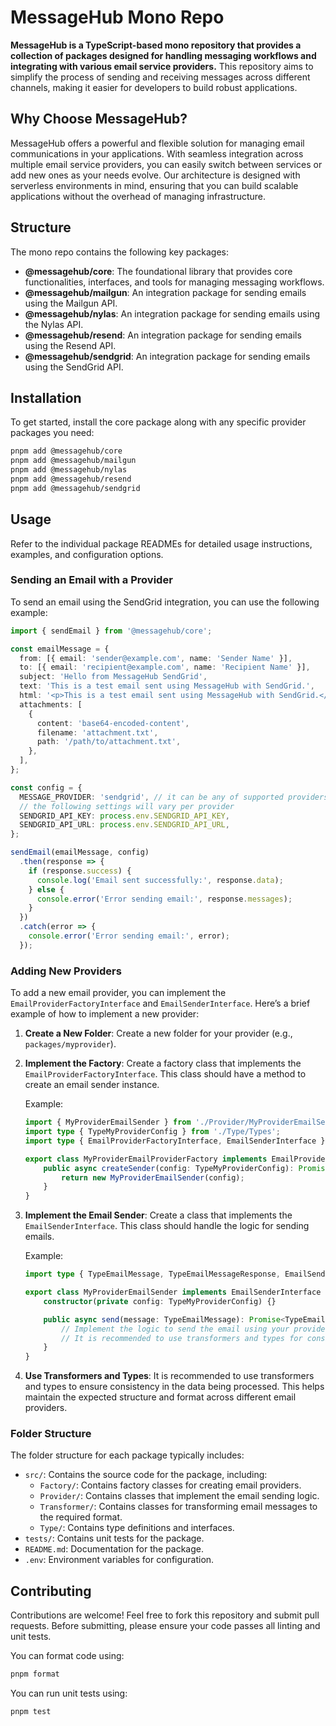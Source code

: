 # MessageHub Mono Repo

**MessageHub is a TypeScript-based mono repository that provides a collection of packages designed for handling messaging workflows and integrating with various email service providers.** This repository aims to simplify the process of sending and receiving messages across different channels, making it easier for developers to build robust applications.

## Why Choose MessageHub?

MessageHub offers a powerful and flexible solution for managing email communications in your applications. With seamless integration across multiple email service providers, you can easily switch between services or add new ones as your needs evolve. Our architecture is designed with serverless environments in mind, ensuring that you can build scalable applications without the overhead of managing infrastructure.

## Structure

The mono repo contains the following key packages:

- **@messagehub/core**: The foundational library that provides core functionalities, interfaces, and tools for managing messaging workflows.
- **@messagehub/mailgun**: An integration package for sending emails using the Mailgun API.
- **@messagehub/nylas**: An integration package for sending emails using the Nylas API.
- **@messagehub/resend**: An integration package for sending emails using the Resend API.
- **@messagehub/sendgrid**: An integration package for sending emails using the SendGrid API.

## Installation

To get started, install the core package along with any specific provider packages you need:

```bash
pnpm add @messagehub/core
pnpm add @messagehub/mailgun
pnpm add @messagehub/nylas
pnpm add @messagehub/resend
pnpm add @messagehub/sendgrid
```

## Usage

Refer to the individual package READMEs for detailed usage instructions, examples, and configuration options.

### Sending an Email with a Provider

To send an email using the SendGrid integration, you can use the following example:

```typescript
import { sendEmail } from '@messagehub/core';

const emailMessage = {
  from: [{ email: 'sender@example.com', name: 'Sender Name' }],
  to: [{ email: 'recipient@example.com', name: 'Recipient Name' }],
  subject: 'Hello from MessageHub SendGrid',
  text: 'This is a test email sent using MessageHub with SendGrid.',
  html: '<p>This is a test email sent using MessageHub with SendGrid.</p>',
  attachments: [
    {
      content: 'base64-encoded-content',
      filename: 'attachment.txt',
      path: '/path/to/attachment.txt',
    },
  ],
};

const config = {
  MESSAGE_PROVIDER: 'sendgrid', // it can be any of supported providers
  // the following settings will vary per provider
  SENDGRID_API_KEY: process.env.SENDGRID_API_KEY,
  SENDGRID_API_URL: process.env.SENDGRID_API_URL,
};

sendEmail(emailMessage, config)
  .then(response => {
    if (response.success) {
      console.log('Email sent successfully:', response.data);
    } else {
      console.error('Error sending email:', response.messages);
    }
  })
  .catch(error => {
    console.error('Error sending email:', error);
  });
```


### Adding New Providers

To add a new email provider, you can implement the `EmailProviderFactoryInterface` and `EmailSenderInterface`. Here’s a brief example of how to implement a new provider:

1. **Create a New Folder**: Create a new folder for your provider (e.g., `packages/myprovider`).
2. **Implement the Factory**: Create a factory class that implements the `EmailProviderFactoryInterface`. This class should have a method to create an email sender instance.

   Example:
   ```typescript
   import { MyProviderEmailSender } from './Provider/MyProviderEmailSender';
   import type { TypeMyProviderConfig } from './Type/Types';
   import type { EmailProviderFactoryInterface, EmailSenderInterface } from '@messagehub/core';

   export class MyProviderEmailProviderFactory implements EmailProviderFactoryInterface<TypeMyProviderConfig> {
       public async createSender(config: TypeMyProviderConfig): Promise<EmailSenderInterface> {
           return new MyProviderEmailSender(config);
       }
   }
   ```

3. **Implement the Email Sender**: Create a class that implements the `EmailSenderInterface`. This class should handle the logic for sending emails.

   Example:
   ```typescript
   import type { TypeEmailMessage, TypeEmailMessageResponse, EmailSenderInterface } from '@messagehub/core';

   export class MyProviderEmailSender implements EmailSenderInterface {
       constructor(private config: TypeMyProviderConfig) {}

       public async send(message: TypeEmailMessage): Promise<TypeEmailMessageResponse> {
           // Implement the logic to send the email using your provider's API
           // It is recommended to use transformers and types for consistency
       }
   }
   ```

4. **Use Transformers and Types**: It is recommended to use transformers and types to ensure consistency in the data being processed. This helps maintain the expected structure and format across different email providers.

### Folder Structure

The folder structure for each package typically includes:

- `src/`: Contains the source code for the package, including:
  - `Factory/`: Contains factory classes for creating email providers.
  - `Provider/`: Contains classes that implement the email sending logic.
  - `Transformer/`: Contains classes for transforming email messages to the required format.
  - `Type/`: Contains type definitions and interfaces.
- `tests/`: Contains unit tests for the package.
- `README.md`: Documentation for the package.
- `.env`: Environment variables for configuration.


## Contributing

Contributions are welcome! Feel free to fork this repository and submit pull requests. Before submitting, please ensure your code passes all linting and unit tests.

You can format code using:

```bash
pnpm format
```

You can run unit tests using:

```bash
pnpm test
